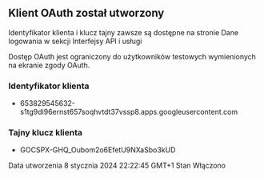 ## Klient OAuth został utworzony
Identyfikator klienta i klucz tajny zawsze są dostępne na stronie Dane logowania w sekcji Interfejsy API i usługi

Dostęp OAuth jest ograniczony do użytkowników testowych  wymienionych na ekranie zgody OAuth.

### Identyfikator klienta
- 653829545632-s1tg9di96ernst657soqhvtdt37vssp8.apps.googleusercontent.com

### Tajny klucz klienta
- 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

Data utworzenia
8 stycznia 2024 22:22:45 GMT+1
Stan
Włączono
